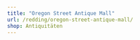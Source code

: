 ```yaml
---
title: "Oregon Street Antique Mall"
url: /redding/oregon-street-antique-mall/
shop: Antiquitäten
---
```


